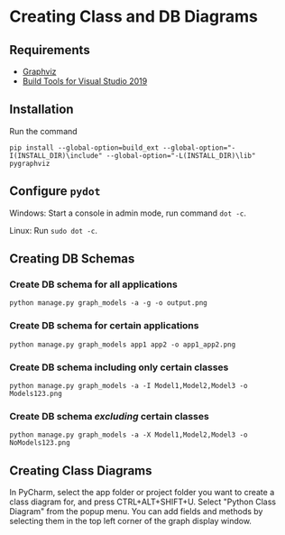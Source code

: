 # Creating Class and DB Diagrams

## Requirements

* [Graphviz](https://graphviz.org/)
* [Build Tools for Visual Studio 2019](https://visualstudio.microsoft.com/downloads/)

## Installation

Run the command 

```
pip install --global-option=build_ext --global-option="-I(INSTALL_DIR)\include" --global-option="-L(INSTALL_DIR)\lib" pygraphviz
```

## Configure `pydot`

Windows: Start a console in admin mode, run command `dot -c`.

Linux: Run `sudo dot -c`.

## Creating DB Schemas

### Create DB schema for all applications

`python manage.py graph_models -a -g -o output.png`

### Create DB schema for certain applications

`python manage.py graph_models app1 app2 -o app1_app2.png`

### Create DB schema including only certain classes

`python manage.py graph_models -a -I Model1,Model2,Model3 -o Models123.png`

### Create DB schema *excluding* certain classes

`python manage.py graph_models -a -X Model1,Model2,Model3 -o NoModels123.png`

## Creating Class Diagrams

In PyCharm, select the app folder or project folder you want to create a class diagram for,
and press CTRL+ALT+SHIFT+U.
Select "Python Class Diagram" from the popup menu.
You can add fields and methods by selecting them in the top left corner of the graph display window.
